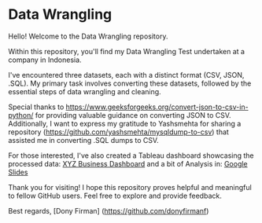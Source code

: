 # Data Wrangling

Hello! Welcome to the Data Wrangling repository.

Within this repository, you'll find my Data Wrangling Test undertaken at a company in Indonesia.

I've encountered three datasets, each with a distinct format (CSV, JSON, .SQL). My primary task involves converting these datasets, followed by the essential steps of data wrangling and cleaning.

Special thanks to https://www.geeksforgeeks.org/convert-json-to-csv-in-python/ for providing valuable guidance on converting JSON to CSV. Additionally, I want to express my gratitude to Yashsmehta for sharing a repository (https://github.com/yashsmehta/mysqldump-to-csv) that assisted me in converting .SQL dumps to CSV.

For those interested, I've also created a Tableau dashboard showcasing the processed data: [XYZ Business Dashboard](https://public.tableau.com/views/XYZBussinessDashboard/XYZBussinessDashboard?:language=en-US&:display_count=n&:origin=viz_share_link) and a bit of Analysis in: [Google Slides](https://docs.google.com/presentation/d/1_HX-Zj6V__-iG6_P3YOdCXV694Ey3f8HnJFP3AXEikk/edit#slide=id.g26651dc39fd_0_11)

Thank you for visiting! I hope this repository proves helpful and meaningful to fellow GitHub users. Feel free to explore and provide feedback.

Best regards,
[Dony Firman] 
(https://github.com/donyfirmanf)
